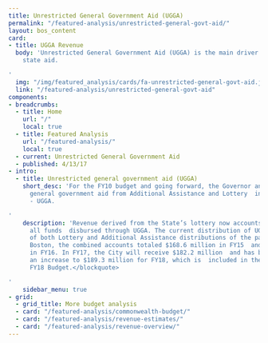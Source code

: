 ```yaml
---
title: Unrestricted General Government Aid (UGGA)
permalink: "/featured-analysis/unrestricted-general-govt-aid/"
layout: bos_content
card:
- title: UGGA Revenue
  body: 'Unrestricted General Government Aid (UGGA) is the main driver in the FY18
    state aid.

'
  img: "/img/featured_analysis/cards/fa-unrestricted-general-govt-aid.jpg"
  link: "/featured-analysis/unrestricted-general-govt-aid"
components:
- breadcrumbs:
  - title: Home
    url: "/"
    local: true
  - title: Featured Analysis
    url: "/featured-analysis/"
    local: true
  - current: Unrestricted General Government Aid
  - published: 4/13/17
- intro:
  - title: Unrestricted general government aid (UGGA)
    short_desc: 'For the FY10 budget and going forward, the Governor and the Legislature  combined
      general government aid from Additional Assistance and Lottery  into one account
      - UGGA.

'
    description: 'Revenue derived from the State’s lottery now accounts for nearly
      all funds  disbursed through UGGA. The current distribution of UGGA is a weighted  average
      of both Lottery and Additional Assistance distributions of the past.  <blockquote>For
      Boston, the combined accounts totaled $168.6 million in FY15  and $174.7 million
      in FY16. In FY17, the City will receive $182.2 million  and has budgeted for
      an increase to $189.3 million for FY18, which is  included in the Governor’s
      FY18 Budget.</blockquote>

'
    sidebar_menu: true
- grid:
  - grid_title: More budget analysis
  - card: "/featured-analysis/commonwealth-budget/"
  - card: "/featured-analysis/revenue-estimates/"
  - card: "/featured-analysis/revenue-overview/"
---
```


